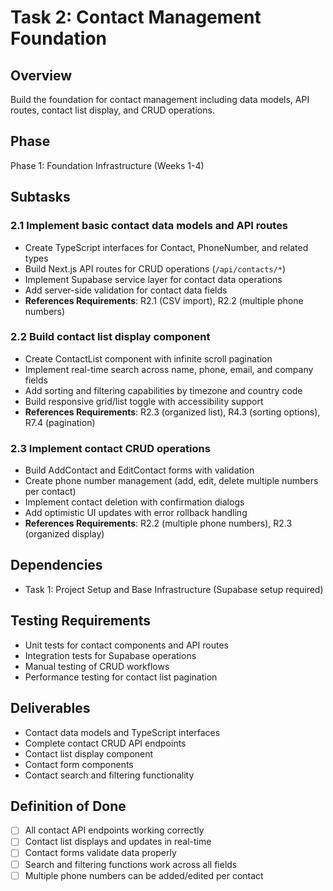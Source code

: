 # Task 2: Contact Management Foundation

## Overview

Build the foundation for contact management including data models, API routes, contact list display, and CRUD operations.

## Phase

Phase 1: Foundation Infrastructure (Weeks 1-4)

## Subtasks

### 2.1 Implement basic contact data models and API routes

- Create TypeScript interfaces for Contact, PhoneNumber, and related types
- Build Next.js API routes for CRUD operations (`/api/contacts/*`)
- Implement Supabase service layer for contact data operations
- Add server-side validation for contact data fields
- **References Requirements**: R2.1 (CSV import), R2.2 (multiple phone numbers)

### 2.2 Build contact list display component

- Create ContactList component with infinite scroll pagination
- Implement real-time search across name, phone, email, and company fields
- Add sorting and filtering capabilities by timezone and country code
- Build responsive grid/list toggle with accessibility support
- **References Requirements**: R2.3 (organized list), R4.3 (sorting options), R7.4 (pagination)

### 2.3 Implement contact CRUD operations

- Build AddContact and EditContact forms with validation
- Create phone number management (add, edit, delete multiple numbers per contact)
- Implement contact deletion with confirmation dialogs
- Add optimistic UI updates with error rollback handling
- **References Requirements**: R2.2 (multiple phone numbers), R2.3 (organized display)

## Dependencies

- Task 1: Project Setup and Base Infrastructure (Supabase setup required)

## Testing Requirements

- Unit tests for contact components and API routes
- Integration tests for Supabase operations
- Manual testing of CRUD workflows
- Performance testing for contact list pagination

## Deliverables

- Contact data models and TypeScript interfaces
- Complete contact CRUD API endpoints
- Contact list display component
- Contact form components
- Contact search and filtering functionality

## Definition of Done

- [ ] All contact API endpoints working correctly
- [ ] Contact list displays and updates in real-time
- [ ] Contact forms validate data properly
- [ ] Search and filtering functions work across all fields
- [ ] Multiple phone numbers can be added/edited per contact

